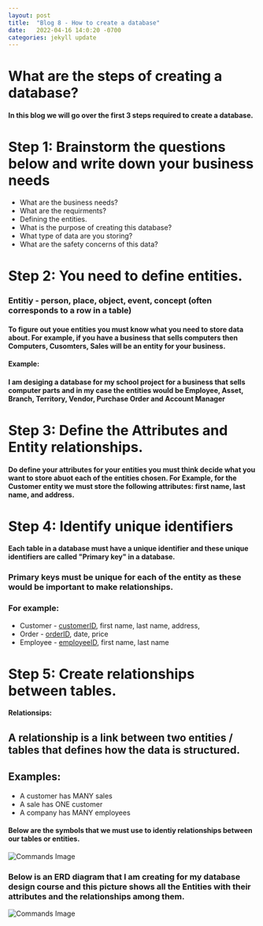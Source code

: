```yaml
---
layout: post
title:  "Blog 8 - How to create a database"
date:   2022-04-16 14:0:20 -0700
categories: jekyll update
---
```


# **What are the steps of creating a database?**
#### In this blog we will go over the first 3 steps required to create a database.

# **Step 1: Brainstorm the questions below and write down your business needs**
* What are the business needs?
* What are the requirments?
* Defining the entities.
* What is the purpose of creating this database?
* What type of data are you storing?
* What are the safety concerns of this data?


# **Step 2: You need to define entities.**
### Entitiy - person, place, object, event, concept (often corresponds to a row in a table)

#### To figure out youe entities you must know what you need to store data about. For example, if you have a business that sells computers then Computers, Cusomters, Sales will be an entity for your business.

#### Example:
#### I am desiging a database for my school project for a business that sells computer parts and in my case the entities would be Employee, Asset, Branch, Territory, Vendor, Purchase Order and Account Manager

# **Step 3: Define the Attributes and Entity relationships.**
#### Do define your attributes for your entities you must think decide what you want to store abuot each of the entities chosen. For Example, for the Customer entity we must store the following attributes: first name, last name, and address.


# **Step 4: Identify unique identifiers**
#### Each table in a database must have a unique identifier and these unique identifiers are called "Primary key" in a database.

### Primary keys must be unique for each of the entity as these would be important to make relationships.

### **For example:**
* Customer - <u>customerID</u>, first name, last name, address,
* Order - <u>orderID</u>, date, price
* Employee - <u>employeeID</u>, first name, last name

# Step 5: Create relationships between tables.

#### **Relationsips:**
## A relationship is a link between two entities / tables that defines how the data is structured.

## **Examples:**
* A customer has MANY sales
* A sale has ONE customer
* A company has MANY employees

#### Below are the symbols that we must use to identiy relationships between our tables or entities.

![Commands Image](https://topramanc.github.io/Images/relationship.jpg)

### Below is an ERD diagram that I am creating for my database design course and this picture shows all the Entities with their attributes and the relationships among them.

![Commands Image](https://topramanc.github.io/Images/Entity.png)